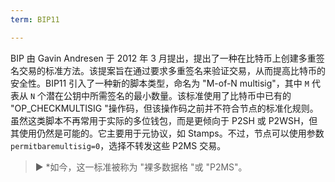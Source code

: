 ```yaml
---
term: BIP11

---
```

BIP 由 Gavin Andresen 于 2012 年 3 月提出，提出了一种在比特币上创建多重签名交易的标准方法。该提案旨在通过要求多重签名来验证交易，从而提高比特币的安全性。BIP11 引入了一种新的脚本类型，命名为 "M-of-N multisig"，其中 `M` 代表从 `N` 个潜在公钥中所需签名的最小数量。该标准使用了比特币中已有的 "OP_CHECKMULTISIG "操作码，但该操作码之前并不符合节点的标准化规则。虽然这类脚本不再常用于实际的多位钱包，而是更倾向于 P2SH 或 P2WSH，但其使用仍然是可能的。它主要用于元协议，如 Stamps。不过，节点可以使用参数 `permitbaremultisig=0`，选择不转发这些 P2MS 交易。

> ► *如今，这一标准被称为 "裸多数据格 "或 "P2MS"。